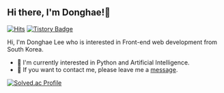 ## Hi there, I'm Donghae!&#127754;	
[![Hits](https://hits.seeyoufarm.com/api/count/incr/badge.svg?url=https%3A%2F%2Fgithub.com%2Fgjbae1212%2Fhit-counter&count_bg=%238EC0E4&title_bg=%23151625&icon=&icon_color=%23E7E7E7&title=hits&edge_flat=false)](https://hits.seeyoufarm.com) [![Tistory Badge](https://img.shields.io/badge/Tech%20Blog-011627?style=flat&logoColor=white)](https://donghae0230.tistory.com/)


Hi, I'm Donghae Lee who is interested in Front-end web development from South Korea.
- &#127775;	I'm currently interested in Python and Artificial Intelligence.
- &#127775;	If you want to contact me, please leave me a <a href="mailto:mailto:ldonghae320@gmail.com" >message</a>.


[![Solved.ac Profile](http://mazassumnida.wtf/api/v2/generate_badge?boj=ldonghae320)](https://solved.ac/ldonghae320/)

